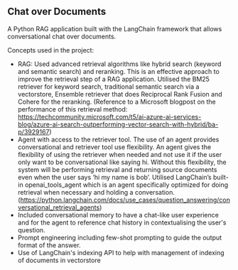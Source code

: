 ## Chat over Documents

A Python RAG application built with the LangChain framework that allows conversational chat over documents. 

Concepts used in the project:

- RAG: Used advanced retrieval algorithms like hybrid search (keyword and semantic search) and reranking. This is an effective approach to improve the retrieval step of a RAG application. Utilised the BM25 retriever for keyword search, traditional semantic search via a vectorstore, Ensemble retriever that does Reciprocal Rank Fusion and Cohere for the reranking. (Reference to a Microsoft blogpost on the performance of this retrieval method: https://techcommunity.microsoft.com/t5/ai-azure-ai-services-blog/azure-ai-search-outperforming-vector-search-with-hybrid/ba-p/3929167)
- Agent with access to the retriever tool. The use of an agent provides conversational and retriever tool use flexibility. An agent gives the flexibility of using the retriever when needed and not use it if the user only want to be conversational like saying hi. Without this flexibility, the system will be performing retrieval and returning source documents even when the user says ‘hi my name is bob’. Utilised LangChain’s built-in openai_tools_agent which is an agent specifically optimized for doing retrieval when necessary and holding a conversation.	(https://python.langchain.com/docs/use_cases/question_answering/conversational_retrieval_agents)
- Included conversational memory to have a chat-like user experience and for the agent to reference chat history in contextualising the user's question.
- Prompt engineering including few-shot prompting to guide the output format of the answer.
- Use of LangChain's indexing API to help with management of indexing of documents in vectorstore


